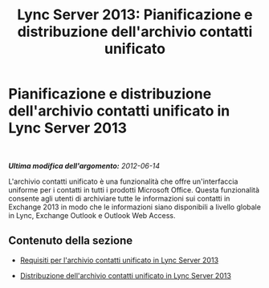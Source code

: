 ﻿---
title: "Lync Server 2013: Pianificazione e distribuzione dell'archivio contatti unificato"
TOCTitle: Pianificazione e distribuzione dell'archivio contatti unificato
ms:assetid: d56e11be-43dd-45d4-8ac6-3adfb03f5d1a
ms:mtpsurl: https://technet.microsoft.com/it-it/library/JJ205283(v=OCS.15)
ms:contentKeyID: 49302091
ms.date: 08/24/2015
mtps_version: v=OCS.15
ms.translationtype: HT
---

# Pianificazione e distribuzione dell'archivio contatti unificato in Lync Server 2013

 

_**Ultima modifica dell'argomento:** 2012-06-14_

L'archivio contatti unificato è una funzionalità che offre un'interfaccia uniforme per i contatti in tutti i prodotti Microsoft Office. Questa funzionalità consente agli utenti di archiviare tutte le informazioni sui contatti in Exchange 2013 in modo che le informazioni siano disponibili a livello globale in Lync, Exchange Outlook e Outlook Web Access.

## Contenuto della sezione

  - [Requisiti per l'archivio contatti unificato in Lync Server 2013](lync-server-2013-requirements-for-unified-contact-store.md)

  - [Distribuzione dell'archivio contatti unificato in Lync Server 2013](lync-server-2013-deploying-unified-contact-store.md)

